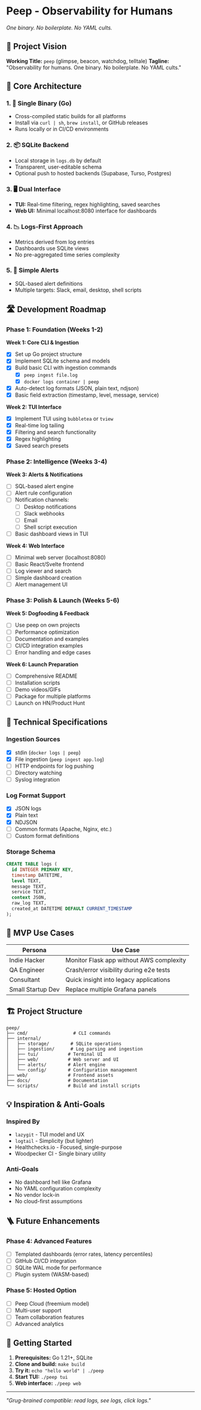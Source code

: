 # Peep - Observability for Humans
*One binary. No boilerplate. No YAML cults.*

## 🎯 Project Vision

**Working Title:** `peep` (glimpse, beacon, watchdog, telltale)
**Tagline:** "Observability for humans. One binary. No boilerplate. No YAML cults."

## 🧩 Core Architecture

### 1. 🚀 Single Binary (Go)
- Cross-compiled static builds for all platforms
- Install via `curl | sh`, `brew install`, or GitHub releases
- Runs locally or in CI/CD environments

### 2. 📦 SQLite Backend
- Local storage in `logs.db` by default
- Transparent, user-editable schema
- Optional push to hosted backends (Supabase, Turso, Postgres)

### 3. 🖥 Dual Interface
- **TUI:** Real-time filtering, regex highlighting, saved searches
- **Web UI:** Minimal localhost:8080 interface for dashboards

### 4. 📉 Logs-First Approach
- Metrics derived from log entries
- Dashboards use SQLite views
- No pre-aggregated time series complexity

### 5. 🧠 Simple Alerts
- SQL-based alert definitions
- Multiple targets: Slack, email, desktop, shell scripts

## 🛣️ Development Roadmap

### Phase 1: Foundation (Weeks 1-2)
**Week 1: Core CLI & Ingestion**
- [x] Set up Go project structure
- [x] Implement SQLite schema and models
- [x] Build basic CLI with ingestion commands
  - [x] `peep ingest file.log`
  - [x] `docker logs container | peep`
- [x] Auto-detect log formats (JSON, plain text, ndjson)
- [x] Basic field extraction (timestamp, level, message, service)

**Week 2: TUI Interface**
- [x] Implement TUI using `bubbletea` or `tview`
- [x] Real-time log tailing
- [x] Filtering and search functionality
- [x] Regex highlighting
- [x] Saved search presets

### Phase 2: Intelligence (Weeks 3-4)
**Week 3: Alerts & Notifications**
- [ ] SQL-based alert engine
- [ ] Alert rule configuration
- [ ] Notification channels:
  - [ ] Desktop notifications
  - [ ] Slack webhooks
  - [ ] Email
  - [ ] Shell script execution
- [ ] Basic dashboard views in TUI

**Week 4: Web Interface**
- [ ] Minimal web server (localhost:8080)
- [ ] Basic React/Svelte frontend
- [ ] Log viewer and search
- [ ] Simple dashboard creation
- [ ] Alert management UI

### Phase 3: Polish & Launch (Weeks 5-6)
**Week 5: Dogfooding & Feedback**
- [ ] Use peep on own projects
- [ ] Performance optimization
- [ ] Documentation and examples
- [ ] CI/CD integration examples
- [ ] Error handling and edge cases

**Week 6: Launch Preparation**
- [ ] Comprehensive README
- [ ] Installation scripts
- [ ] Demo videos/GIFs
- [ ] Package for multiple platforms
- [ ] Launch on HN/Product Hunt

## 🧰 Technical Specifications

### Ingestion Sources
- [x] stdin (`docker logs | peep`)
- [x] File ingestion (`peep ingest app.log`)
- [ ] HTTP endpoints for log pushing
- [ ] Directory watching
- [ ] Syslog integration

### Log Format Support
- [x] JSON logs
- [x] Plain text
- [x] NDJSON
- [ ] Common formats (Apache, Nginx, etc.)
- [ ] Custom format definitions

### Storage Schema
```sql
CREATE TABLE logs (
  id INTEGER PRIMARY KEY,
  timestamp DATETIME,
  level TEXT,
  message TEXT,
  service TEXT,
  context JSON,
  raw_log TEXT,
  created_at DATETIME DEFAULT CURRENT_TIMESTAMP
);
```

## 🎯 MVP Use Cases

| Persona | Use Case |
|---------|----------|
| Indie Hacker | Monitor Flask app without AWS complexity |
| QA Engineer | Crash/error visibility during e2e tests |
| Consultant | Quick insight into legacy applications |
| Small Startup Dev | Replace multiple Grafana panels |

## 🏗️ Project Structure
```
peep/
├── cmd/                 # CLI commands
├── internal/
│   ├── storage/        # SQLite operations
│   ├── ingestion/      # Log parsing and ingestion
│   ├── tui/           # Terminal UI
│   ├── web/           # Web server and UI
│   ├── alerts/        # Alert engine
│   └── config/        # Configuration management
├── web/               # Frontend assets
├── docs/              # Documentation
└── scripts/           # Build and install scripts
```

## 💡 Inspiration & Anti-Goals

### Inspired By
- `lazygit` - TUI model and UX
- `logtail` - Simplicity (but lighter)
- Healthchecks.io - Focused, single-purpose
- Woodpecker CI - Single binary utility

### Anti-Goals
- No dashboard hell like Grafana
- No YAML configuration complexity
- No vendor lock-in
- No cloud-first assumptions

## 🪜 Future Enhancements

### Phase 4: Advanced Features
- [ ] Templated dashboards (error rates, latency percentiles)
- [ ] GitHub CI/CD integration
- [ ] SQLite WAL mode for performance
- [ ] Plugin system (WASM-based)

### Phase 5: Hosted Option
- [ ] Peep Cloud (freemium model)
- [ ] Multi-user support
- [ ] Team collaboration features
- [ ] Advanced analytics

## 🚀 Getting Started

1. **Prerequisites:** Go 1.21+, SQLite
2. **Clone and build:** `make build`
3. **Try it:** `echo "hello world" | ./peep`
4. **Start TUI:** `./peep tui`
5. **Web interface:** `./peep web`

---

*"Grug-brained compatible: read logs, see logs, click logs."*